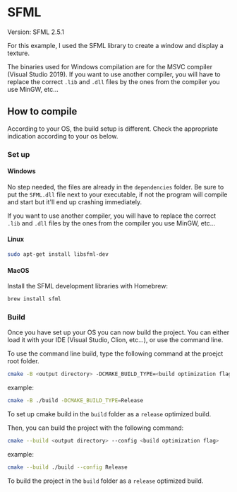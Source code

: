 # SFML

Version: SFML 2.5.1

For this example, I used the SFML library to create a window and display a texture.

The binaries used for Windows compilation are for the MSVC compiler (Visual Studio 2019). If you want to use another
compiler, you will have to replace the correct `.lib` and `.dll` files by the ones from the compiler you use MinGW,
etc...

## How to compile

According to your OS, the build setup is different. Check the appropriate indication according to your os below.

### Set up

#### Windows

No step needed, the files are already in the `dependencies` folder.
Be sure to put the `SFML.dll` file next to your executable, if not the program will compile and start but it'll end up
crashing immediately.

If you want to use another compiler, you will have to replace the correct `.lib` and `.dll` files by the ones from the
compiler you use MinGW, etc...

#### Linux

```bash
sudo apt-get install libsfml-dev
```

#### MacOS

Install the SFML development libraries with Homebrew:

```bash
brew install sfml
```

### Build

Once you have set up your OS you can now build the project.
You can either load it with your IDE (Visual Studio, Clion, etc...), or use the command line.

To use the command line build, type the following command at the proejct root folder.

```bash
cmake -B <output directory> -DCMAKE_BUILD_TYPE=<build optimization flag>
```

example:

```bash
cmake -B ./build -DCMAKE_BUILD_TYPE=Release
```

To set up cmake build in the `build` folder as a `release` optimized build.

Then, you can build the project with the following command:

```bash
cmake --build <output directory> --config <build optimization flag>
```

example:

```bash
cmake --build ./build --config Release
```

To build the project in the `build` folder as a `release` optimized build.
